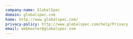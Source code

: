 ```yaml
---
company-name: GlobalSpec
domain: globalspec.com
home: http://www.globalspec.com/
privacy-policy: http://www.globalspec.com/help/Privacy
email: webmaster@globalspec.com
---
```




